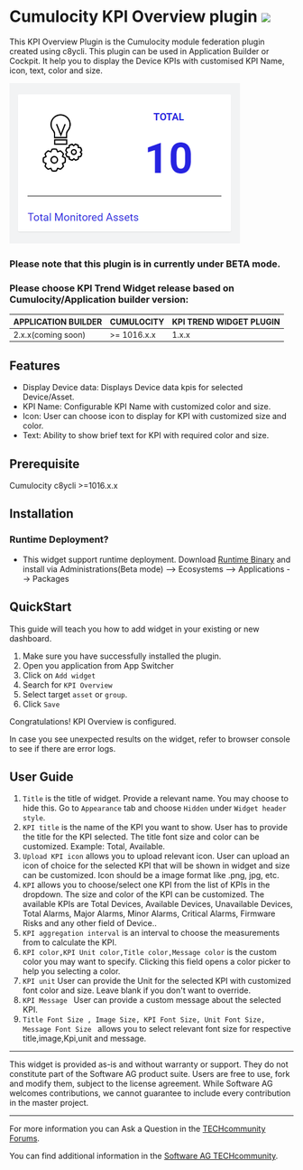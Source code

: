 # Cumulocity KPI Overview plugin [<img width="35" src="https://user-images.githubusercontent.com/32765455/211497905-561e9197-18b9-43d5-a023-071d3635f4eb.png"/>](https://github.com/SoftwareAG/cumulocity-kpi-overview-plugin/releases/download/1.0.0-beta/kpi-overview-runtime-widget-1.0.0-beta.zip)


This KPI Overview Plugin is the Cumulocity module federation plugin created using c8ycli. This plugin can be used in Application Builder or Cockpit. It help you to display the Device KPIs with customised KPI Name, icon, text, color and size.

<img src="./widget/assets/img-preview.PNG" />

### Please note that this plugin is in currently under BETA mode.

### Please choose KPI Trend Widget release based on Cumulocity/Application builder version:

|APPLICATION BUILDER | CUMULOCITY | KPI TREND WIDGET PLUGIN  |
|--------------------|------------|--------------------------|
| 2.x.x(coming soon) | >= 1016.x.x| 1.x.x                    |

## Features
* Display Device data: Displays Device data kpis for selected Device/Asset.
* KPI Name: Configurable KPI Name with customized color and size.
* Icon: User can choose icon to display for KPI with customized size and color.
* Text: Ability to show brief text for KPI with required color and size.

## Prerequisite
   Cumulocity c8ycli >=1016.x.x
   
## Installation
   
### Runtime Deployment?

* This widget support runtime deployment. Download [Runtime Binary](https://github.com/SoftwareAG/cumulocity-kpi-overview-plugin/releases/download/1.0.0-beta/kpi-overview-runtime-widget-1.0.0-beta.zip) and install via Administrations(Beta mode) --> Ecosystems --> Applications --> Packages 
   
## QuickStart
This guide will teach you how to add widget in your existing or new dashboard.

1.  Make sure you have successfully installed the plugin.
2. Open you application from App Switcher
3. Click on `Add widget`
4. Search for `KPI Overview` 
5. Select target `asset` or `group`.
6. Click `Save` 

Congratulations! KPI Overview is configured.

In case you see unexpected results on the widget, refer to browser console to see if there are error logs.

## User Guide 

1. `Title` is the title of widget. Provide a relevant name. You may choose to hide this. Go to `Appearance` tab and choose `Hidden` under `Widget header style`.
2. `KPI title` is the name of the KPI you want to show. User has to provide the title for the KPI selected. The title font size and color can be customized. Example: Total, Available.
3. `Upload KPI icon` allows you to upload relevant icon. User can upload an icon of choice for the selected KPI that will be shown in widget and size can be customized. Icon should be a image format like .png, jpg, etc.
4. `KPI` allows you to choose/select one KPI from the list of KPIs in the dropdown. The size and color of the KPI can be customized. The available KPIs are Total Devices, Available Devices, Unavailable Devices, Total Alarms, Major Alarms, Minor Alarms, Critical Alarms, Firmware Risks and any other field of Device..
5. `KPI aggregation interval` is an interval to choose the measurements from to calculate the KPI.
6. `KPI color,KPI Unit color,Title color,Message color`  is the custom color you may want to specify. Clicking this field opens a color picker to help you selecting a color.
7. `KPI unit` User can provide the Unit for the selected KPI with customized font color and size. Leave blank if you don't want to override.
8. `KPI Message ` User can provide a custom message about the selected KPI.
9. `Title Font Size , Image Size, KPI Font Size, Unit Font Size, Message Font Size ` allows you to select relevant font size for respective title,image,Kpi,unit and message.

------------------------------

This widget is provided as-is and without warranty or support. They do not constitute part of the Software AG product suite. Users are free to use, fork and modify them, subject to the license agreement. While Software AG welcomes contributions, we cannot guarantee to include every contribution in the master project.

_____________________
For more information you can Ask a Question in the [TECHcommunity Forums](https://tech.forums.softwareag.com/tags/c/forum/1/Cumulocity-IoT).

You can find additional information in the [Software AG TECHcommunity](https://tech.forums.softwareag.com/tag/Cumulocity-IoT).
